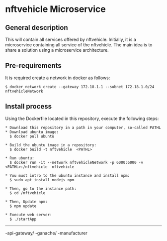 # nftvehicle Microservice
## General description
  This will contain all services offered by nftvehicle. Initially, it is a microservice containing all service of the nftvehicle. The main idea is to share a solution using a microservice architecture.

## Pre-requirements
  It is required create a network in docker as follows:

    $ docker network create --gateway 172.18.1.1 --subnet 172.18.1.0/24 nftvehicleNetwork
 
## Install process
  Using the Dockerfile located in this repository, execute the following steps:

    * Download this repository in a path in your computer, so-called PATHL
    * Download ubuntu image:
      $ docker pull ubuntu
    
    * Build the ubuntu image in a repository:
      $ docker build -t nftvehicle  <PATHL>

    * Run ubuntu: 
      $ docker run -it --network nftvehicleNetwork -p 6000:6000 -v <PATHL>:/nftvehicle  nftvehicle

    * You must intro to the ubuntu instance and install npm:
      $ sudo apt install nodejs npm
    
    * Then, go to the instance path:
      $ cd /nftvehicle

    * Then, Update npm:
      $ npm update
    
    * Execute web server:
      $ ./startApp


  ----
   -api-gateway/
   -ganache/
   -manufacturer
